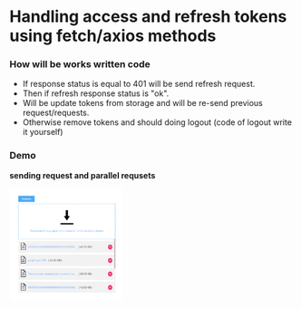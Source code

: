 # Handling access and refresh tokens using fetch/axios methods

### How will be works written code

- If response status is equal to 401 will be send refresh request.
- Then if refresh response status is "ok".
- Will be update tokens from storage and will be re-send previous request/requests.
- Otherwise remove tokens and should doing logout (code of logout write it yourself)

### Demo

**sending request and parallel requsets**

<img align="center" width="200" height="200" src="https://github.com/mkuysunov/Dropzone-react-dropzone-/blob/main/images/demo-image.png">

